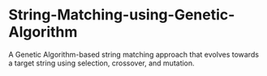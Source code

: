 # String-Matching-using-Genetic-Algorithm
A Genetic Algorithm-based string matching approach that evolves towards a target string using selection, crossover, and mutation.
